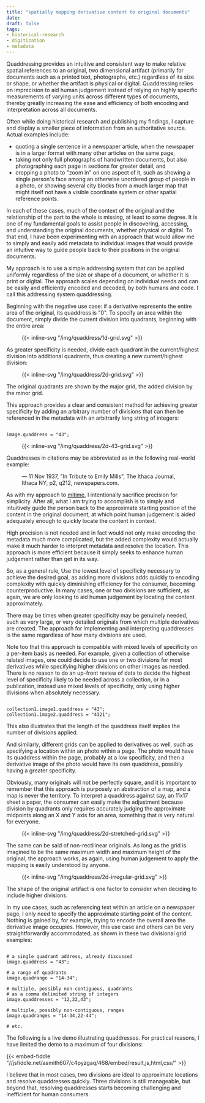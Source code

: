 ```yaml
---
title: "spatially mapping derivative content to original documents"
date: 
draft: false
tags:
- historical-research
- digitization
- metadata 
---
```


Quaddressing provides an intuitive and consistent way to make relative spatial references to an original, two dimensional artifact (primarily for documents such as a printed text, photographs, etc.) regardless of its size or shape, or whether the artifact is physical or digital. Quaddressing relies on imprecision to aid human judgement instead of relying on highly specific measurements of varying units across different types of documents, thereby greatly increasing the ease and efficiency of both encoding and interpretation across all documents. 

<!--more-->

Often while doing historical research and publishing my findings, I capture and display a smaller piece of information from an authoritative source. Actual examples include:

  - quoting a single sentence in a newspaper article, when the newspaper is in a larger format with many other articles on the same page,
  - taking not only full photographs of handwritten documents, but also photographing each page in sections for greater detail, and
  - cropping a photo to "zoom in" on one aspect of it, such as showing a single person's face among an otherwise unordered group of people in a photo, or showing several city blocks from a much larger map that might itself not have a visible coordinate system or other spatial reference points.

In each of these cases, much of the context of the original and the relationship of the part to the whole is missing, at least to some degree. It is one of my fundamental goals to assist people in discovering, accessing, and understanding the original documents, whether physical or digital. To that end, I have been experimenting with an approach that would allow me to simply and easily add metadata to individual images that would provide an intuitive way to guide people back to their positions in the original documents. 

My approach is to use a simple addressing system that can be applied uniformly regardless of the size or shape of a document, or whether it is print or digital. The approach scales depending on individual needs and can be easily and efficiently encoded and decoded, by both humans and code. I call this addressing system quaddressing.

Beginning with the negative use case: if a derivative represents the entire area of the original, its quaddress is "0". To specify an area within the document, simply divide the current division into quadrants, beginning with the entire area: 

<figure class="image"> 
{{< inline-svg "/img/quaddress/1d-grid.svg" >}}
<figcaption></figcaption>
</figure> 

As greater specificity is needed, divide each quadrant in the current/highest division into additional quadrants, thus creating a new current/highest division:

<figure class="image"> 
{{< inline-svg "/img/quaddress/2d-grid.svg" >}}
<figcaption></figcaption>
</figure> 

The original quadrants are shown by the major grid, the added division by the minor grid.

This approach provides a clear and consistent method for achieving greater specificity by adding an arbitrary number of divisions that can then be referenced in the metadata with an arbitrarily long string of integers:
 
<pre><code>
image.quaddress = "43";
</code></pre>
<figure class="image"> 
{{< inline-svg "/img/quaddress/2d-43-grid.svg" >}}
<figcaption></figcaption>
</figure> 

Quaddresses in citations may be abbreviated as in the following real-world example:

<figure>
— 11 Nov 1937, "In Tribute to Emily Mills", The Ithaca Journal, Ithaca NY, p2, q212, newspapers.com.
</figure>

As with my approach to [mitime](http://thisismitime.com), I intentionally sacrifice precision for simplicity. After all, what I am trying to accomplish is to simply and intuitively guide the person back to the approximate starting position of the content in the original document, at which point human judgement is aided adequately enough to quickly locate the content in context. 

High precision is not needed and in fact would not only make encoding the metadata much more complicated, but the added complexity would actually make it much harder to interpret metadata and resolve the location. This approach is more efficient because it simply seeks to enhance human judgement rather than get in its way.

So, as a general rule, Use the lowest level of specificity necessary to achieve the desired goal, as adding more divisions adds quickly to encoding complexity with quickly diminishing efficiency for the consumer, becoming counterproductive. In many cases, one or two divisions are sufficient, as again, we are only looking to aid human judgement by locating the content approximately.

There may be times when greater specificity may be genuinely needed, such as very large, or very detailed originals from which multiple derivatives are created. The approach for implementing and interpreting quaddresses is the same regardless of how many divisions are used.

Note too that this approach is compatible with mixed levels of specificity on a per-item basis as needed. For example, given a collection of otherwise related images, one could decide to use one or two divisions for most derivatives while specifying higher divisions on other images as needed. There is no reason to do an up-front review of data to decide the highest level of specificity likely to be needed across a collection, or in a publication, instead use mixed levels of specificity, only using higher divisions when absolutely necessary.

<pre><code>
collection1.image1.quaddress = "43";
collection1.image2.quaddress = "4321";
</code></pre>

This also illustrates that the length of the quaddress itself implies the number of divisions applied.

And similarly, different grids can be applied to derivatives as well, such as specifying a location within an photo within a page. The photo would have its quaddress within the page, probably at a low specificity, and then a derivative image of the photo would have its own quaddress, possibly having a greater specificity. 

Obviously, many originals will not be perfectly square, and it is important to remember that this approach is purposely an abstraction of a map, and a map is never the territory. To interpret a quaddress against say, an 11x17 sheet a paper, the consumer can easily make the adjustment because division by quadrants only requires accurately judging the approximate midpoints along an X and Y axis for an area, something that is very natural for everyone.

<figure class="image"> 
{{< inline-svg "/img/quaddress/2d-stretched-grid.svg" >}}
<figcaption></figcaption>
</figure> 

The same can be said of non-rectilinear originals. As long as the grid is imagined to be the same maximum width and maximum height of the original, the approach works, as again, using human judgement to apply the mapping is easily understood by anyone. 

<figure class="image"> 
{{< inline-svg "/img/quaddress/2d-irregular-grid.svg" >}}
<figcaption></figcaption>
</figure> 

The shape of the original artifact is one factor to consider when deciding to include higher divisions.

In my use cases, such as referencing text within an article on a newspaper page, I only need to specify the approximate starting point of the content. Nothing is gained by, for example, trying to encode the overall area the derivative image occupies. However, this use case and others can be very straightforwardly accommodated, as shown in these two divisional grid examples:

<pre><code>
# a single quadrant address, already discussed
image.quaddress = "43";

# a range of quadrants
image.quadrange = "14-34";

# multiple, possibly non-contiguous, quadrants 
# as a comma delimited string of integers
image.quaddresses = "12,22,43";

# multiple, possibly non-contiguous, ranges
image.quadranges = "14-34,22-44";

# etc.
</code></pre>

The following is a live demo illustrating quaddresses. For practical reasons, I have limited the demo to a maximum of four divisions:
 
{{< embed-fiddle "//jsfiddle.net/asmith607/c4pyzgaq/468/embed/result,js,html,css/" >}}

I believe that in most cases, two divisions are ideal to approximate locations and resolve quaddresses quickly. Three divisions is still manageable, but beyond that, resolving quaddresses starts becoming challenging and inefficient for human consumers.


